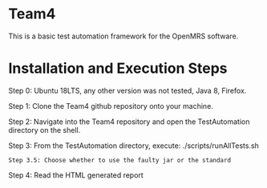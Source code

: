 # Team4
This is a basic test automation framework for the OpenMRS software. 



# Installation and Execution Steps
Step 0: Ubuntu 18LTS, any other version was not tested, Java 8, Firefox. 


Step 1: Clone the Team4 github repository onto your machine.


Step 2: Navigate into the Team4 repository and open the TestAutomation directory on the shell.


Step 3: From the TestAutomation directory, execute: ./scripts/runAllTests.sh


    Step 3.5: Choose whether to use the faulty jar or the standard
    
    
Step 4: Read the HTML generated report
